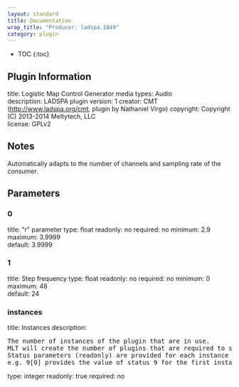 ```yaml
---
layout: standard
title: Documentation
wrap_title: "Producer: ladspa.1849"
category: plugin
---
```

* TOC
{:toc}

## Plugin Information

title: Logistic Map Control Generator
media types:
Audio  
description: LADSPA plugin
version: 1
creator: CMT (http://www.ladspa.org/cmt, plugin by Nathaniel Virgo)
copyright: Copyright (C) 2013-2014 Meltytech, LLC  
license: GPLv2  

## Notes

Automatically adapts to the number of channels and sampling rate of the consumer.

## Parameters

### 0

title: "r" parameter  type: float
readonly: no
required: no
minimum: 2.9  
maximum: 3.9999  
default: 3.9999  

### 1

title: Step frequency  type: float
readonly: no
required: no
minimum: 0  
maximum: 48  
default: 24  

### instances

title: Instances  description:
<pre>
The number of instances of the plugin that are in use.
MLT will create the number of plugins that are required to support the number of audio channels.
Status parameters (readonly) are provided for each instance and are accessed by specifying the instance number after the identifier (starting at zero).
e.g. 9[0] provides the value of status 9 for the first instance.
</pre>
type: integer
readonly: true
required: no

